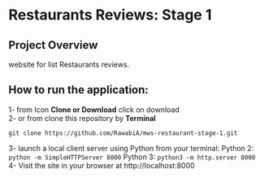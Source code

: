 # Restaurants Reviews: Stage 1
## Project Overview
website for list Restaurants reviews.
<br>
## How to run the application:
1- from Icon **Clone or Download**  click on download<br>
2- or from clone this repository by **Terminal**
```
git clone https://github.com/RawabiA/mws-restaurant-stage-1.git
```
3-  launch a local client server using Python from your terminal: 
Python 2: ``` python -m SimpleHTTPServer 8000 ```
Python 3: ``` python3 -m http.server 8000 ```
4- Visit the site in your browser at http://localhost:8000
